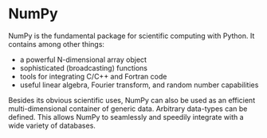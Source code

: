 # NumPy

NumPy is the fundamental package for scientific computing with Python. It contains among other things:

<ul>
  <li>a powerful N-dimensional array object</li>
  <li>sophisticated (broadcasting) functions</li>
  <li>tools for integrating C/C++ and Fortran code</li>
  <li>useful linear algebra, Fourier transform, and random number capabilities</li>
</ul>

Besides its obvious scientific uses, NumPy can also be used as an efficient multi-dimensional container of generic data. Arbitrary data-types can be defined. This allows NumPy to seamlessly and speedily integrate with a wide variety of databases.
